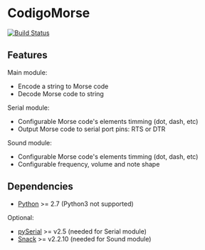CodigoMorse
============

[![Build Status](https://travis-ci.org/ssebastianj/CodigoMorse.png)](https://travis-ci.org/ssebastianj/CodigoMorse)

Features
--------
Main module:
* Encode a string to Morse code
* Decode Morse code to string

Serial module:
* Configurable Morse code's elements timming (dot, dash, etc)
* Output Morse code to serial port pins: RTS or DTR

Sound module:
* Configurable Morse code's elements timming (dot, dash, etc)
* Configurable frequency, volume and note shape

Dependencies
------------
* [Python](http://www.python.org) >= 2.7 (Python3 not supported)

Optional:

* [pySerial](http://pyserial.sourceforge.net/) >= v2.5 (needed for Serial module)
* [Snack](http://www.speech.kth.se/snack/) >= v2.2.10 (needed for Sound module)